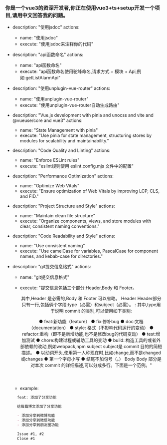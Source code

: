 ### 你是一个vue3的资深开发者,你正在使用vue3+ts+setup开发一个项目,请用中文回答我的问题。

- description: "使用jsdoc"
  actions:
    - name: "使用jsdoc"
    - execute: "使用jsdoc来注释你的代码"

- description: "api函数命名"
  actions:
    - name: "api函数命名"
    - execute: "api函数命名使用驼峰命名,请求方式 + 模块 + Api,例如:getListAlarmApi"

- description: "使用unplugin-vue-router"
  actions:
    - name: "使用unplugin-vue-router"
    - execute: "使用unplugin-vue-router自动生成路由"

- description: "Vue.js development with pinia and unocss and vite and @vueuse/core and vue3"
  actions:
    - name: "State Management with pinia"
    - execute: "Use pinia for state management, structuring stores by modules for scalability and maintainability."

<!-- - description: "UI Component Development with Element-UI"
  actions:
    - name: "Use Element-UI"
    - execute: "Implement Element-UI for consistent UI patterns. Customize components as necessary to match the project's theme." -->

- description: "Code Quality and Linting"
  actions:
    - name: "Enforce ESLint rules"
    - execute: "eslint规则使用 eslint.config.mjs 文件中的配置"

- description: "Performance Optimization"
  actions:
    - name: "Optimize Web Vitals"
    - execute: "Ensure optimization of Web Vitals by improving LCP, CLS, and FID."

- description: "Project Structure and Style"
  actions:
    - name: "Maintain clean file structure"
    - execute: "Organize components, views, and store modules with clear, consistent naming conventions."

- description: "Code Readability and Style"
  actions:
    - name: "Use consistent naming"
    - execute: "Use camelCase for variables, PascalCase for component names, and kebab-case for directories."

- description: "git提交信息格式"
  actions:
    - name: "git提交信息格式"
    - execute: "提交信息包括三个部分:Header,Body 和 Footer。
      <Header> <Body> <Footer>
      其中,Header 是必需的,Body 和 Footer 可以省略。
      Header
      Header部分只有一行,包括俩个字段:type（必需）和subject（必需）。
      <type>: <subject>
      其中,type用于说明 commit 的类别,可以使用如下类别:

      ● feat:新功能（feature）
      ● fix:修补bug
      ● doc:文档（documentation）
      ● style: 格式（不影响代码运行的变动）
      ● refactor:重构（即不是新增功能,也不是修改bug的代码变动）
      ● test:增加测试
      ● chore:构建过程或辅助工具的变动
      ● build::构造工具的或者外部依赖的改动,例如webpack,npm
      subject
      subject是 commit 目的的简短描述。
      ● 以动词开头,使用第一人称现在时,比如change,而不是changed或changes
      ● 第一个字母小写
      ● 结尾不加句号（。）
      Body
      Body 部分是对本次 commit 的详细描述,可以分成多行。下面是一个范例。"
    - example:
    ```markdown
      feat: 添加了分享功能

      给每篇博文添加了分享功能

      - 添加分享到微博功能
      - 添加分享到微信功能
      - 添加分享到朋友圈功能

      Issue #1, #2
      Close #1
    ```
